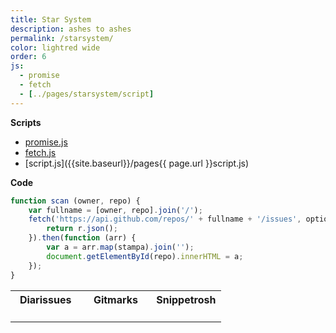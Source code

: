 ```yaml
---
title: Star System
description: ashes to ashes
permalink: /starsystem/
color: lightred wide
order: 6
js:
  - promise
  - fetch
  - [../pages/starsystem/script]
---
```

<style>
span.language {
	display: inline-block;
	width: 10px;
	height: 10px;
	border-radius: 50%;
}
table.triplet td {
	width: 33%;
	vertical-align: top;
}
</style>
**Scripts**

- [promise.js]({{site.baseurl}}/js/promise.js)
- [fetch.js]({{site.baseurl}}/js/fetch.js)
- [script.js]({{site.baseurl}}/pages{{ page.url }}script.js)

**Code**

```js
function scan (owner, repo) {
	var fullname = [owner, repo].join('/');
	fetch('https://api.github.com/repos/' + fullname + '/issues', options).then(function (r) {
		return r.json();
	}).then(function (arr) {
		var a = arr.map(stampa).join('');
		document.getElementById(repo).innerHTML = a;
	});
}
```
<table class="triplet">
	<tr>
		<th>
			Diarissues
		</th>
		<th>
			Gitmarks
		</th>
		<th>
			Snippetrosh
		</th>
	</tr>
	<tr>
		<td>
			<ol id="diarissues"></ol>
		</td>
		<td>
			<ol id="gitmarks"></ol>
		</td>
		<td>
			<ol id="snippetrosh"></ol>
		</td>
	<tr>
</table>
